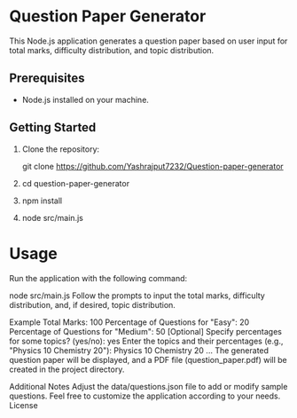 
# Question Paper Generator

This Node.js application generates a question paper based on user input for total marks, difficulty distribution, and topic distribution.

## Prerequisites

- Node.js installed on your machine.

## Getting Started

1. Clone the repository:

  
   git clone https://github.com/Yashrajput7232/Question-paper-generator

2. cd question-paper-generator

3. npm install

4. node src/main.js

# Usage
Run the application with the following command:

node src/main.js
Follow the prompts to input the total marks, difficulty distribution, and, if desired, topic distribution.

Example
Total Marks: 100
Percentage of Questions for "Easy": 20
Percentage of Questions for "Medium": 50
[Optional] Specify percentages for some topics? (yes/no): yes
Enter the topics and their percentages (e.g., "Physics 10 Chemistry 20"): Physics 10 Chemistry 20
...
The generated question paper will be displayed, and a PDF file (question_paper.pdf) will be created in the project directory.

Additional Notes
Adjust the data/questions.json file to add or modify sample questions.
Feel free to customize the application according to your needs.
License


